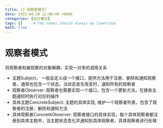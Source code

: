 ```yaml
---
title: (2·观察者模式)
date: 2025-04-20 12:00:00 +0800
categories: [设计模式]
tags: []     # TAG names should always be lowercase
math: true
---
```

# 观察者模式

将观察者和被观察的对象解耦，实现一对多的调用关系

* 主题Subject， 一般会定义成一个接口，提供方法用于注册、删除和通知观察者，通常也包含一个状态，当状态发生改变时，通知所有的观察者
* 观察者Observer: 观察者也需要实现一个接口，包含一个更新方法，在接收主题通知时执行对应的操作
* 具体主题ConcreteSubject: 主题的具体实现, 维护一个观察者列表，包含了观察者的注册、删除和通知方法
* 具体观察者ConcreteObserver: 观察者接口的具体实现，每个具体观察者都注册到具体主题中，当主题状态变化并通知到具体观察者，具体观察者进行处理
